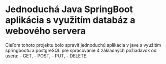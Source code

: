 <h1>Jednoduchá Java SpringBoot aplikácia s využitím databáz a webového servera</h1>
Cieľom tohoto projektu bolo spraviť jednoduchú aplikácia v jave s využitím springbootu a postgreSQL pre spracovanie 4 základných požiadavok od usera:
  - GET, 
  - POST, 
  - PUT, 
  - DELETE.
